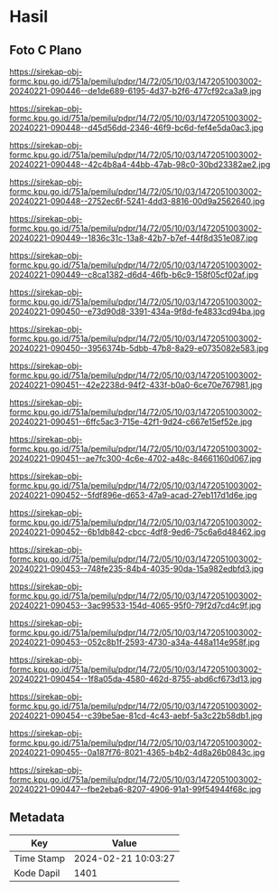 # Hasil

## Foto C Plano

https://sirekap-obj-formc.kpu.go.id/751a/pemilu/pdpr/14/72/05/10/03/1472051003002-20240221-090446--de1de689-6195-4d37-b2f6-477cf92ca3a9.jpg

https://sirekap-obj-formc.kpu.go.id/751a/pemilu/pdpr/14/72/05/10/03/1472051003002-20240221-090448--d45d56dd-2346-46f9-bc6d-fef4e5da0ac3.jpg

https://sirekap-obj-formc.kpu.go.id/751a/pemilu/pdpr/14/72/05/10/03/1472051003002-20240221-090448--42c4b8a4-44bb-47ab-98c0-30bd23382ae2.jpg

https://sirekap-obj-formc.kpu.go.id/751a/pemilu/pdpr/14/72/05/10/03/1472051003002-20240221-090448--2752ec6f-5241-4dd3-8816-00d9a2562640.jpg

https://sirekap-obj-formc.kpu.go.id/751a/pemilu/pdpr/14/72/05/10/03/1472051003002-20240221-090449--1836c31c-13a8-42b7-b7ef-44f8d351e087.jpg

https://sirekap-obj-formc.kpu.go.id/751a/pemilu/pdpr/14/72/05/10/03/1472051003002-20240221-090449--c8ca1382-d6d4-46fb-b6c9-158f05cf02af.jpg

https://sirekap-obj-formc.kpu.go.id/751a/pemilu/pdpr/14/72/05/10/03/1472051003002-20240221-090450--e73d90d8-3391-434a-9f8d-fe4833cd94ba.jpg

https://sirekap-obj-formc.kpu.go.id/751a/pemilu/pdpr/14/72/05/10/03/1472051003002-20240221-090450--3956374b-5dbb-47b8-8a29-e0735082e583.jpg

https://sirekap-obj-formc.kpu.go.id/751a/pemilu/pdpr/14/72/05/10/03/1472051003002-20240221-090451--42e2238d-94f2-433f-b0a0-6ce70e767981.jpg

https://sirekap-obj-formc.kpu.go.id/751a/pemilu/pdpr/14/72/05/10/03/1472051003002-20240221-090451--6ffc5ac3-715e-42f1-9d24-c667e15ef52e.jpg

https://sirekap-obj-formc.kpu.go.id/751a/pemilu/pdpr/14/72/05/10/03/1472051003002-20240221-090451--ae7fc300-4c6e-4702-a48c-84661160d067.jpg

https://sirekap-obj-formc.kpu.go.id/751a/pemilu/pdpr/14/72/05/10/03/1472051003002-20240221-090452--5fdf896e-d653-47a9-acad-27eb117d1d6e.jpg

https://sirekap-obj-formc.kpu.go.id/751a/pemilu/pdpr/14/72/05/10/03/1472051003002-20240221-090452--6b1db842-cbcc-4df8-9ed6-75c6a6d48462.jpg

https://sirekap-obj-formc.kpu.go.id/751a/pemilu/pdpr/14/72/05/10/03/1472051003002-20240221-090453--748fe235-84b4-4035-90da-15a982edbfd3.jpg

https://sirekap-obj-formc.kpu.go.id/751a/pemilu/pdpr/14/72/05/10/03/1472051003002-20240221-090453--3ac99533-154d-4065-95f0-79f2d7cd4c9f.jpg

https://sirekap-obj-formc.kpu.go.id/751a/pemilu/pdpr/14/72/05/10/03/1472051003002-20240221-090453--052c8b1f-2593-4730-a34a-448a114e958f.jpg

https://sirekap-obj-formc.kpu.go.id/751a/pemilu/pdpr/14/72/05/10/03/1472051003002-20240221-090454--1f8a05da-4580-462d-8755-abd6cf673d13.jpg

https://sirekap-obj-formc.kpu.go.id/751a/pemilu/pdpr/14/72/05/10/03/1472051003002-20240221-090454--c39be5ae-81cd-4c43-aebf-5a3c22b58db1.jpg

https://sirekap-obj-formc.kpu.go.id/751a/pemilu/pdpr/14/72/05/10/03/1472051003002-20240221-090455--0a187f76-8021-4365-b4b2-4d8a26b0843c.jpg

https://sirekap-obj-formc.kpu.go.id/751a/pemilu/pdpr/14/72/05/10/03/1472051003002-20240221-090447--fbe2eba6-8207-4906-91a1-99f54944f68c.jpg


## Metadata

| Key        | Value               |
| ---------- | ------------------- |
| Time Stamp | 2024-02-21 10:03:27 |
| Kode Dapil | 1401                |



